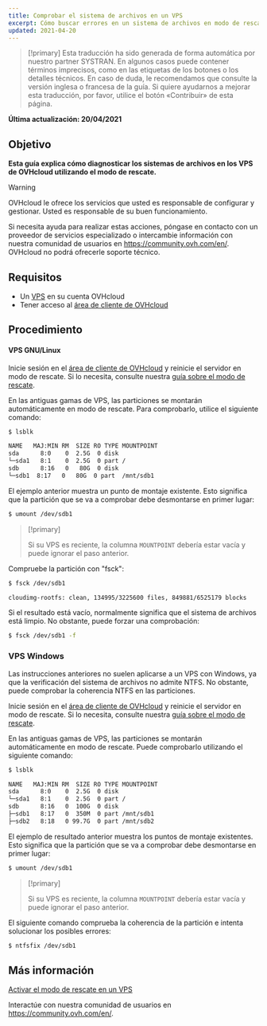 ```yaml
---
title: Comprobar el sistema de archivos en un VPS
excerpt: Cómo buscar errores en un sistema de archivos en modo de rescate
updated: 2021-04-20
---
```


> [!primary]
> Esta traducción ha sido generada de forma automática por nuestro partner SYSTRAN. En algunos casos puede contener términos imprecisos, como en las etiquetas de los botones o los detalles técnicos. En caso de duda, le recomendamos que consulte la versión inglesa o francesa de la guía. Si quiere ayudarnos a mejorar esta traducción, por favor, utilice el botón «Contribuir» de esta página.
>

**Última actualización: 20/04/2021**

## Objetivo

**Esta guía explica cómo diagnosticar los sistemas de archivos en los VPS de OVHcloud utilizando el modo de rescate.**

> [!warning]
>OVHcloud le ofrece los servicios que usted es responsable de configurar y gestionar. Usted es responsable de su buen funcionamiento.
>
>Si necesita ayuda para realizar estas acciones, póngase en contacto con un proveedor de servicios especializado o intercambie información con nuestra comunidad de usuarios en <https://community.ovh.com/en/>. OVHcloud no podrá ofrecerle soporte técnico.
>

## Requisitos

- Un [VPS](https://www.ovhcloud.com/es-es/vps/) en su cuenta OVHcloud
- Tener acceso al [área de cliente de OVHcloud](https://www.ovh.com/auth/?action=gotomanager&from=https://www.ovh.es/&ovhSubsidiary=es)

## Procedimiento

#### VPS GNU/Linux

Inicie sesión en el [área de cliente de OVHcloud](https://www.ovh.com/auth/?action=gotomanager&from=https://www.ovh.es/&ovhSubsidiary=es) y reinicie el servidor en modo de rescate. Si lo necesita, consulte nuestra [guía sobre el modo de rescate](/pages/cloud/vps/rescue).

En las antiguas gamas de VPS, las particiones se montarán automáticamente en modo de rescate. Para comprobarlo, utilice el siguiente comando:

```bash
$ lsblk

NAME   MAJ:MIN RM  SIZE RO TYPE MOUNTPOINT
sda      8:0    0  2.5G  0 disk
└─sda1   8:1    0  2.5G  0 part /
sdb      8:16   0   80G  0 disk
└─sdb1  8:17   0   80G  0 part  /mnt/sdb1
```

El ejemplo anterior muestra un punto de montaje existente. Esto significa que la partición que se va a comprobar debe desmontarse en primer lugar:

```bash
$ umount /dev/sdb1
```

> [!primary]
>
> Si su VPS es reciente, la columna `MOUNTPOINT` debería estar vacía y puede ignorar el paso anterior.

Compruebe la partición con "fsck":

```bash
$ fsck /dev/sdb1

cloudimg-rootfs: clean, 134995/3225600 files, 849881/6525179 blocks
```

Si el resultado está vacío, normalmente significa que el sistema de archivos está limpio. No obstante, puede forzar una comprobación:

```bash
$ fsck /dev/sdb1 -f
```

### VPS Windows

Las instrucciones anteriores no suelen aplicarse a un VPS con Windows, ya que la verificación del sistema de archivos no admite NTFS. No obstante, puede comprobar la coherencia NTFS en las particiones.

Inicie sesión en el [área de cliente de OVHcloud](https://www.ovh.com/auth/?action=gotomanager&from=https://www.ovh.es/&ovhSubsidiary=es) y reinicie el servidor en modo de rescate. Si lo necesita, consulte nuestra [guía sobre el modo de rescate](/pages/cloud/vps/rescue).

En las antiguas gamas de VPS, las particiones se montarán automáticamente en modo de rescate. Puede comprobarlo utilizando el siguiente comando:

```bash
$ lsblk

NAME   MAJ:MIN RM  SIZE RO TYPE MOUNTPOINT
sda      8:0    0  2.5G  0 disk
└─sda1   8:1    0  2.5G  0 part /
sdb      8:16   0  100G  0 disk
├─sdb1   8:17   0  350M  0 part /mnt/sdb1
├─sdb2   8:18   0 99.7G  0 part /mnt/sdb2
```

El ejemplo de resultado anterior muestra los puntos de montaje existentes. Esto significa que la partición que se va a comprobar debe desmontarse en primer lugar:

```bash
$ umount /dev/sdb1
```

> [!primary]
>
> Si su VPS es reciente, la columna `MOUNTPOINT` debería estar vacía y puede ignorar el paso anterior.

El siguiente comando comprueba la coherencia de la partición e intenta solucionar los posibles errores:

```bash
$ ntfsfix /dev/sdb1
```

## Más información

[Activar el modo de rescate en un VPS](/pages/cloud/vps/rescue)

Interactúe con nuestra comunidad de usuarios en <https://community.ovh.com/en/>.
